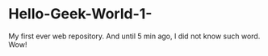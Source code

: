 # Hello-Geek-World-1-
My first ever web repository. And until 5 min ago, I did not know such word. Wow! 
